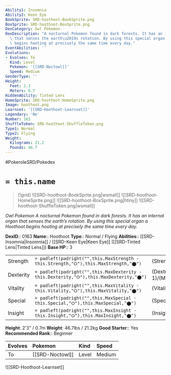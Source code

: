 ```yaml
---
Ability1: Insomnia
Ability2: Keen Eye
BookSprite: SRD-hoothoot-BookSprite.png
BoxSprite: SRD-hoothoot-BoxSprite.png
DexCategory: Owl Pokemon
DexDescription: "A nocturnal Pokemon found in dark forests. It has an internal organ\
  \ that senses the earth\u2019s rotation. By using this special organ a Hoothoot\
  \ begins hooting at precisely the same time every day."
EventAbilities: ''
Evolutions:
- Evolves: To
  Kind: Level
  Pokemon: '[[SRD-Noctowl]]'
  Speed: Medium
GenderType: ''
Height:
  Feet: 2.3
  Meters: 0.7
HiddenAbility: Tinted Lens
HomeSprite: SRD-hoothoot-HomeSprite.png
Image: hoothoot.png
Learnset: '[[SRD-Hoothoot-Learnset]]'
Legendary: 'No'
Number: 163
ShuffleToken: SRD-hoothoot-ShuffleToken.png
Type1: Normal
Type2: Flying
Weight:
  Kilograms: 21.2
  Pounds: 46.7
---
```


#PokeroleSRD/Pokedex

# `= this.name`

> [!grid]
> ![[SRD-hoothoot-BookSprite.png|wsmall]]
> ![[SRD-hoothoot-HomeSprite.png]]
> ![[SRD-hoothoot-BoxSprite.png|htiny]]
> ![[SRD-hoothoot-ShuffleToken.png|wsmall]]


*Owl Pokemon*
*A nocturnal Pokemon found in dark forests. It has an internal organ that senses the earth’s rotation. By using this special organ a Hoothoot begins hooting at precisely the same time every day.*

**DexID**:: 0163
**Name**:: Hoothoot
**Type**:: Normal / Flying
**Abilities**:: [[SRD-Insomnia|Insomnia]] / [[SRD-Keen Eye|Keen Eye]] ([[SRD-Tinted Lens|Tinted Lens]])
**Base HP**:: 3

|           |                                                                                        |                                          |
| --------- | -------------------------------------------------------------------------------------- | ---------------------------------------- |
| Strength  | `= padleft(padright("",this.MaxStrength - this.Strength,"⭘"),this.MaxStrength,"⬤")`    | (Strength::1)/(MaxStrength::3)   |
| Dexterity | `= padleft(padright("",this.MaxDexterity - this.Dexterity,"⭘"),this.MaxDexterity,"⬤")` | (Dexterity:: 1)/(MaxDexterity::3) |
| Vitality  | `= padleft(padright("",this.MaxVitality - this.Vitality,"⭘"),this.MaxVitality,"⬤")`    | (Vitality::1)/(MaxVitality::3)   |
| Special   | `= padleft(padright("",this.MaxSpecial - this.Special,"⭘"),this.MaxSpecial,"⬤")`       | (Special::2)/(MaxSpecial::4)     |
| Insight   | `= padleft(padright("",this.MaxInsight - this.Insight,"⭘"),this.MaxInsight,"⬤")`       | (Insight::2)/(MaxInsight::4)     |

**Height**: 2'3" / 0.7m
**Weight**: 46.7lbs / 21.2kg
**Good Starter**:: Yes
**Recommended Rank**:: Beginner

| Evolves   | Pokemon         | Kind   | Speed   |
|:----------|:----------------|:-------|:--------|
| To        | [[SRD-Noctowl]] | Level  | Medium  |

![[SRD-Hoothoot-Learnset]]